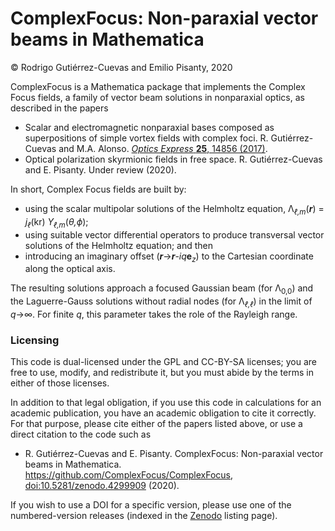 ComplexFocus: Non-paraxial vector beams in Mathematica
======================================================

© Rodrigo Gutiérrez-Cuevas and Emilio Pisanty, 2020

ComplexFocus is a Mathematica package that implements the Complex Focus fields, a family of vector beam solutions in nonparaxial optics, as described in the papers

 - Scalar and electromagnetic nonparaxial bases composed as superpositions of simple vortex fields with complex foci. R. Gutiérrez-Cuevas and M.A. Alonso. [*Optics Express* **25**, 14856 (2017)](https://doi.org/10.1364/OE.25.014856).
 - Optical polarization skyrmionic fields in free space. R. Gutiérrez-Cuevas and E. Pisanty. Under review (2020).


In short, Complex Focus fields are built by:

 - using the scalar multipolar solutions of the Helmholtz equation, Λ<sub>*ℓ,m*</sub>(***r***) = *j*<sub>*ℓ*</sub>(kr) *Y*<sub>*ℓ,m*</sub>(*θ,ϕ*);
 - using suitable vector differential operators to produce transversal vector solutions of the Helmholtz equation; and then
 - introducing an imaginary offset (***r***→***r***-*iq***e**<sub>*z*</sub>) to the Cartesian coordinate along the optical axis.

The resulting solutions approach a focused Gaussian beam (for Λ<sub>0,0</sub>) and the Laguerre-Gauss solutions without radial nodes (for Λ<sub>*ℓ,ℓ*</sub>) in the limit of *q*→∞. For finite *q*, this parameter takes the role of the Rayleigh range.
 

### Licensing

This code is dual-licensed under the GPL and CC-BY-SA licenses; you are free to use, modify, and redistribute it, but you must abide by the terms in either of those licenses.

In addition to that legal obligation, if you use this code in calculations for an academic publication, you have an academic obligation to cite it correctly. For that purpose, please cite either of the papers listed above, or use a direct citation to the code such as

 - R. Gutiérrez-Cuevas and E. Pisanty. ComplexFocus: Non-paraxial vector beams in Mathematica. https://github.com/ComplexFocus/ComplexFocus, [doi:10.5281/zenodo.4299909](https://doi.org/10.5281/zenodo.4299909) (2020).

If you wish to use a DOI for a specific version, please use one of the numbered-version releases (indexed in the [Zenodo](https://doi.org/10.5281/zenodo.4299909) listing page).
